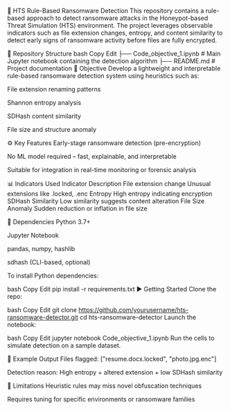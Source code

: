 🧠 HTS Rule-Based Ransomware Detection
This repository contains a rule-based approach to detect ransomware attacks in the Honeypot-based Threat Simulation (HTS) environment. The project leverages observable indicators such as file extension changes, entropy, and content similarity to detect early signs of ransomware activity before files are fully encrypted.

📁 Repository Structure
bash
Copy
Edit
├── Code_objective_1.ipynb   # Main Jupyter notebook containing the detection algorithm
├── README.md                # Project documentation
🧪 Objective
Develop a lightweight and interpretable rule-based ransomware detection system using heuristics such as:

File extension renaming patterns

Shannon entropy analysis

SDHash content similarity

File size and structure anomaly

⚙️ Key Features
Early-stage ransomware detection (pre-encryption)

No ML model required – fast, explainable, and interpretable

Suitable for integration in real-time monitoring or forensic analysis

📊 Indicators Used
Indicator	Description
File extension change	Unusual extensions like .locked, .enc
Entropy	High entropy indicating encryption
SDHash Similarity	Low similarity suggests content alteration
File Size Anomaly	Sudden reduction or inflation in file size

🧰 Dependencies
Python 3.7+

Jupyter Notebook

pandas, numpy, hashlib

sdhash (CLI-based, optional)

To install Python dependencies:

bash
Copy
Edit
pip install -r requirements.txt
▶️ Getting Started
Clone the repo:

bash
Copy
Edit
git clone https://github.com/yourusername/hts-ransomware-detector.git
cd hts-ransomware-detector
Launch the notebook:

bash
Copy
Edit
jupyter notebook Code_objective_1.ipynb
Run the cells to simulate detection on a sample dataset.

🧪 Example Output
Files flagged: ["resume.docx.locked", "photo.jpg.enc"]

Detection reason: High entropy + altered extension + low SDHash similarity

📌 Limitations
Heuristic rules may miss novel obfuscation techniques

Requires tuning for specific environments or ransomware families
